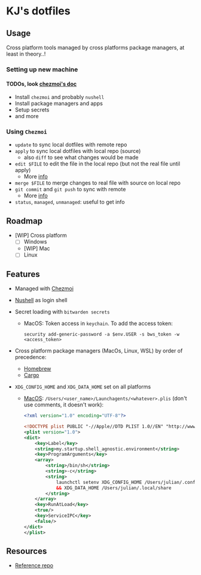 # KJ's dotfiles

## Usage

Cross platform tools managed by cross platforms package managers, at least in theory..!

### Setting up new machine

#### TODOs, look [chezmoi's doc](https://www.chezmoi.io/user-guide/daily-operations/#install-chezmoi-and-your-dotfiles-on-a-new-machine-with-a-single-command)

- Install `chezmoi` and probably `nushell`
- Install package managers and apps
- Setup secrets
- and more

### Using `Chezmoi`

- `update` to sync local dotfiles with remote repo
- `apply` to sync local dotfiles with local repo (source)
  - also `diff` to see what changes would be made
- `edit $FILE` to edit the file in the local repo (but not the real file until apply)
  - More [info](https://www.chezmoi.io/user-guide/frequently-asked-questions/usage/#how-do-i-edit-my-dotfiles-with-chezmoi)
- `merge $FILE` to merge changes to real file with source on local repo
- `git commit` and `git push` to sync with remote
  - More [info](https://www.chezmoi.io/user-guide/frequently-asked-questions/usage/#once-ive-made-a-change-to-the-source-directory-how-do-i-commit-it)
- `status`, `managed`, `unmanaged`: useful to get info

## Roadmap

- [WIP] Cross platform
  - [ ] Windows
  - [WIP] Mac
  - [ ] Linux

## Features

- Managed with [Chezmoi](https://www.chezmoi.io/)
- [Nushell](https://www.nushell.sh/) as login shell

- Secret loading with `bitwarden secrets`
  - MacOS: Token access in `keychain`. To add the access token:

    ```nu
    security add-generic-password -a $env.USER -s bws_token -w <access_token>
    ```

- Cross platform package managers (MacOs, Linux, WSL) by order of precedence:
  - [Homebrew](/dot_config/homebrew/Brewfile)
  - [Cargo](/.chezmoiscripts/run_onchange_install-cargo-bins.nu)

- `XDG_CONFIG_HOME` and `XDG_DATA_HOME` set on all platforms

  - [MacOS](https://github.com/nushell/nushell/discussions/14663#discussioncomment-11876260): `/Users/<user_name>/Launchagents/<whatever>.plis` (don't use comments, it doesn't work):

    ```xml
    <?xml version="1.0" encoding="UTF-8"?>

    <!DOCTYPE plist PUBLIC "-//Apple//DTD PLIST 1.0//EN" "http://www.apple.com/DTDs/PropertyList-1.0.dtd">
    <plist version="1.0">
    <dict>
        <key>Label</key>
        <string>my.startup.shell_agnostic.environment</string>
        <key>ProgramArguments</key>
        <array>
            <string>/bin/sh</string>
            <string>-c</string>
            <string>
                launchctl setenv XDG_CONFIG_HOME /Users/julian/.config
                && XDG_DATA_HOME /Users/julian/.local/share
            </string>
        </array>
        <key>RunAtLoad</key>
        <true/>
        <key>ServiceIPC</key>
        <false/>
    </dict>
    </plist>
    ```

## Resources

- [Reference repo](https://github.com/twpayne/dotfiles/tree/master)
